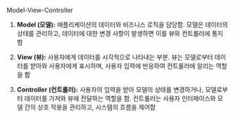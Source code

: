 Model-View-Controller

1. **Model (모델):** 애플리케이션의 데이터와 비즈니스 로직을 담당함. 모델은 데이터의 상태를 관리하고, 데이터에 대한 변경 사항이 발생하면 이를 뷰와 컨트롤러에 통지함
    
2. **View (뷰):** 사용자에게 데이터를 시각적으로 나타내는 부분. 뷰는 모델로부터 데이터를 받아와 사용자에게 표시하며, 사용자 입력에 반응하여 컨트롤러에 알리는 역할을 함
    
3. **Controller (컨트롤러):** 사용자의 입력을 받아 모델의 상태를 변경하거나, 모델로부터 데이터를 가져와 뷰에 전달하는 역할을 함. 컨트롤러는 사용자 인터페이스와 모델 간의 상호 작용을 관리하고, 시스템의 흐름을 제어함